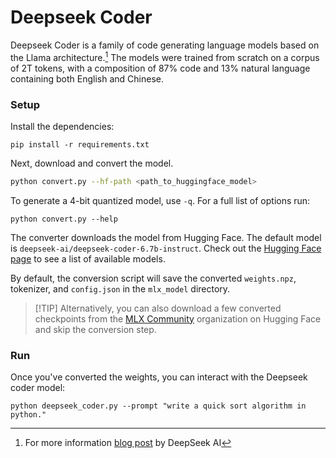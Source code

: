 # Deepseek Coder

Deepseek Coder is a family of code generating language models based on the
Llama architecture.[^1] The models were trained from scratch on a corpus of 2T
tokens, with a composition of 87% code and 13% natural language containing both
English and Chinese.

### Setup

Install the dependencies:

```
pip install -r requirements.txt
```

Next, download and convert the model. 

```sh
python convert.py --hf-path <path_to_huggingface_model>
```

To generate a 4-bit quantized model, use `-q`. For a full list of options run:

```
python convert.py --help
```

The converter downloads the model from Hugging Face. The default model is
`deepseek-ai/deepseek-coder-6.7b-instruct`. Check out the [Hugging Face
page](https://huggingface.co/deepseek-ai) to see a list of available models.

By default, the conversion script will save the converted `weights.npz`,
tokenizer, and `config.json` in the `mlx_model` directory.

> [!TIP] Alternatively, you can also download a few converted checkpoints from
> the [MLX Community](https://huggingface.co/mlx-community) organization on
> Hugging Face and skip the conversion step.

### Run

Once you've converted the weights, you can interact with the Deepseek coder
model:

```
python deepseek_coder.py --prompt "write a quick sort algorithm in python."
```

[^1]: For more information [blog post](https://deepseekcoder.github.io/) by
  DeepSeek AI 
